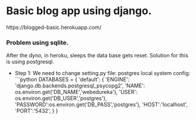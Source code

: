 <h1>Basic blog app using django.</h1>
https://blogged-basic.herokuapp.com/

<h3>Problem using sqlite.</h4>
After the dyno, in heroku, sleeps the data base gets reset. Solution for this is using postgresql.
<ul>
  <li>Step 1: We need to change setting.py file:
       postgres local system config:
    ```python
        DATABASES = {
    'default': {
        'ENGINE': 'django.db.backends.postgresql_psycopg2',
        'NAME': os.environ.get('DB_NAME','webedureka'),
        'USER': os.environ.get('DB_USER','postgres'),
        'PASSWORD':os.environ.get('DB_PASS','postgres'),
        'HOST':'localhost',
        'PORT':'5432',
    }
}
   
```
